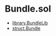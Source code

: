 # Bundle.sol

<!-- START_INDEX -->
- [library.BundleLib](./library.BundleLib.md)
- [struct.Bundle](./struct.Bundle.md)

<!-- END_INDEX -->
